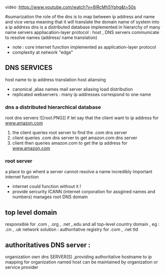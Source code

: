 video :https://www.youtube.com/watch?v=6lRcMh5Yphg&t=50s

#sumarization 
the role of the dns is to map between ip address and name and vice versa 
meaning that it will translate the domain name of system into a ip address 
dns is a distributed database implemented in hierarchy of many name servers 
appliacation-layer protocol : host , DNS  servers communicate to resolve names (address/ name translation)
- note : core internet function implemented as application-layer protocol 
- complexity at network "edge"
## DNS SERVICES 
host name to ip address translation 
host aliansing 
- canonical ,alias names 
mail server aliasing 
load distribution 
- replicated webservers : many ip addresses correspond to one name 
### dns a distributed hierarchical database 
root dns servers 
![[root.PNG]]
if let say that the client want to ip address for www.amazon.com 
1. the client queries root server to find the .com dns server 
2. client queries .com dns server to get amazon.com dns server 
3. client then queries amazon.com to get the ip address for www.amazon.com 
### root server 
a place to go whent a server cannot resolve a name 
incredibly important internet function 
- internet could function without it ! 
- provide sercurity 
ICANN (internet corporation for assgined names and numbers) manages root DNS domain 
## top level domain 
responsible for .com , .org , .net ,.edu and all top-level country domain , eg : .cn , .uk 
network solution : authoritative registry for .com , .net tld 
## authoritatives DNS server : 
organization own dns SERVER(S) ,providing authoritative hostname  to ip mapping for organization named host 
can be maintained by organization or service provider 


